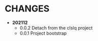 CHANGES
=======

* **202112**
    * 0.0.2 Detach from the clslq project
    * 0.0.1 Project bootstrap